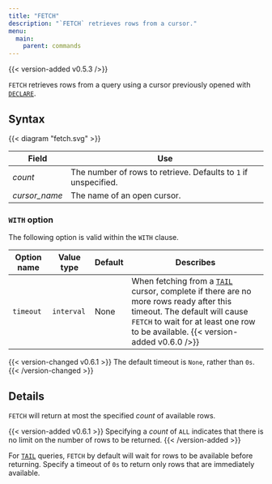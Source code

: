 ```yaml
---
title: "FETCH"
description: "`FETCH` retrieves rows from a cursor."
menu:
  main:
    parent: commands
---
```


{{< version-added v0.5.3 />}}

`FETCH` retrieves rows from a query using a cursor previously opened with [`DECLARE`](/sql/declare).

## Syntax

{{< diagram "fetch.svg" >}}

Field | Use
------|-----
_count_ | The number of rows to retrieve. Defaults to `1` if unspecified.
_cursor&lowbar;name_ | The name of an open cursor.

### `WITH` option

The following option is valid within the `WITH` clause.

Option name | Value type | Default | Describes
------------|------------|---------|----------
`timeout`   | `interval` | None    | When fetching from a [`TAIL`](/sql/tail) cursor, complete if there are no more rows ready after this timeout. The default will cause `FETCH` to wait for at least one row to be available. {{< version-added v0.6.0 />}}

{{< version-changed v0.6.1 >}}
The default timeout is `None`, rather than `0s`.
{{< /version-changed >}}

## Details

`FETCH` will return at most the specified _count_ of available rows.

{{< version-added v0.6.1 >}}
Specifying a _count_ of `ALL` indicates that there is no limit on the number of
rows to be returned.
{{< /version-added >}}

For [`TAIL`](/sql/tail) queries, `FETCH` by default will wait for rows to be available before returning.
Specify a timeout of `0s` to return only rows that are immediately available.
